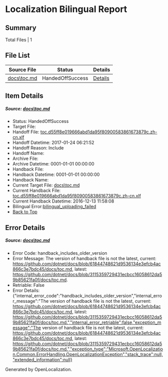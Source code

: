 # <a name='report-top'></a> Localization Bilingual Report

## Summary
 Total Files | 1

## File List
 Source File | Status | Details 
 ----------- | ------ | ------- 
 [docs\toc.md](https://github.com/dotnet/docs/blob/3115359729431ecbcc16058612da59b85621fa0f/docs/toc.md) | HandedOffSuccess | [Details](#ae505f903c26d03b00ffae877f7d05500713ac5f3461)

## Item Details
##### <a name='ae505f903c26d03b00ffae877f7d05500713ac5f3461'></a> Source: [docs\toc.md](https://github.com/dotnet/docs/blob/3115359729431ecbcc16058612da59b85621fa0f/docs/toc.md)
* Status: HandedOffSuccess
* Target File: 
* Handoff File: [toc.d55ff8e019666abd1da95f80900583861673879c.zh-cn.xlf](https://github.com/dotnet/docs.handoff/blob/c7d7a90201a907d09056421d2babf52746e77af2/ol-handoff/dotnet/docs.zh-cn/master/dotnet-core/toc.d55ff8e019666abd1da95f80900583861673879c.zh-cn.xlf)
* Handoff Datetime: 2017-01-24 06:21:52
* Handoff Reason: Include
* Handoff Name: 
* Archive File: 
* Archive Datetime: 0001-01-01 00:00:00
* Handback File: 
* Handback Datetime: 0001-01-01 00:00:00
* Handback Name: 
* Current Target File: [docs\toc.md](https://github.com/dotnet/docs.zh-cn/blob/6546448bf65c3b891824b9e8b7ad8763e1061393/docs/toc.md)
* Current Handback File: [toc.d55ff8e019666abd1da95f80900583861673879c.zh-cn.xlf](https://github.com/dotnet/docs.handback/blob/9a9def3381b16489b54a0698064e808e4cdf60d5/ol-handback/dotnet/docs.zh-cn/master/ht-p1/toc.d55ff8e019666abd1da95f80900583861673879c.zh-cn.xlf)
* Current Handback Datetime: 2016-12-13 11:58:08
* Bilingual Error:[bilingual_uploading_failed](#ae505f903c26d03b00ffae877f7d05500713ac5f3461bilingual_uploading_failed)
* [Back to Top](#report-top)


## Error Details
##### <a name='ae505f903c26d03b00ffae877f7d05500713ac5f3461handback_includes_older_version'></a> Source: [docs\toc.md](#ae505f903c26d03b00ffae877f7d05500713ac5f3461)
* Error Code: handback_includes_older_version
* Error Message: The version of handback file is not the latest, current: https://github.com/dotnet/docs/blob/61844748621d9536134e3efcb4ac866c3e7bdc45/docs/toc.md, latest: https://github.com/dotnet/docs/blob/3115359729431ecbcc16058612da59b85621fa0f/docs/toc.md.
* Retriable: False
* Error Details: {"internal_error_code":"handback_includes_older_version","internal_error_message":"The version of handback file is not the latest, current: https://github.com/dotnet/docs/blob/61844748621d9536134e3efcb4ac866c3e7bdc45/docs/toc.md, latest: https://github.com/dotnet/docs/blob/3115359729431ecbcc16058612da59b85621fa0f/docs/toc.md.","internal_error_retriable":false,"exception_message":"The version of handback file is not the latest, current: https://github.com/dotnet/docs/blob/61844748621d9536134e3efcb4ac866c3e7bdc45/docs/toc.md, latest: https://github.com/dotnet/docs/blob/3115359729431ecbcc16058612da59b85621fa0f/docs/toc.md.","exception_type":"Microsoft.OpenLocalization.Common.ErrorHandling.OpenLocalizationException","stack_trace":null,"extended_information":null}


Generated by OpenLocalization.
